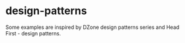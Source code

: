 # design-patterns

Some examples are inspired by DZone design patterns series and Head First - design patterns.